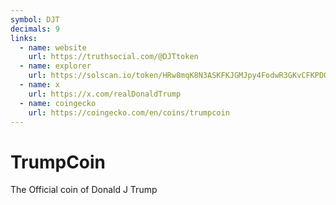 ```yaml
---
symbol: DJT
decimals: 9
links:
  - name: website
    url: https://truthsocial.com/@DJTtoken
  - name: explorer
    url: https://solscan.io/token/HRw8mqK8N3ASKFKJGMJpy4FodwR3GKvCFKPDQNqUNuEP
  - name: x
    url: https://x.com/realDonaldTrump
  - name: coingecko
    url: https://coingecko.com/en/coins/trumpcoin
---
```


# TrumpCoin

The Official coin of Donald J Trump
